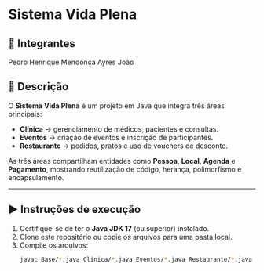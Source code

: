 # Sistema Vida Plena  

## 👥 Integrantes  
Pedro Henrique Mendonça Ayres
João 
## 📌 Descrição  
O **Sistema Vida Plena** é um projeto em Java que integra três áreas principais:  

- **Clínica** → gerenciamento de médicos, pacientes e consultas.  
- **Eventos** → criação de eventos e inscrição de participantes.  
- **Restaurante** → pedidos, pratos e uso de vouchers de desconto.  

As três áreas compartilham entidades como **Pessoa**, **Local**, **Agenda** e **Pagamento**, mostrando reutilização de código, herança, polimorfismo e encapsulamento.  

---

## ▶️ Instruções de execução  
1. Certifique-se de ter o **Java JDK 17** (ou superior) instalado.  
2. Clone este repositório ou copie os arquivos para uma pasta local.  
3. Compile os arquivos:  
   ```bash
   javac Base/*.java Clinica/*.java Eventos/*.java Restaurante/*.java Main.java
